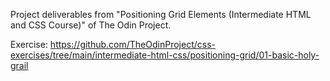 Project deliverables from "Positioning Grid Elements (Intermediate HTML and CSS Course)" of The Odin Project.

Exercise: https://github.com/TheOdinProject/css-exercises/tree/main/intermediate-html-css/positioning-grid/01-basic-holy-grail
